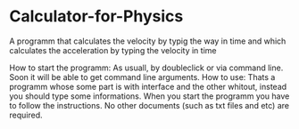 # Calculator-for-Physics
A programm that calculates the velocity by typig the way in time and which calculates the acceleration by typing the velocity in time

How to start the programm:
As usuall, by doubleclick or via command line.
Soon it will be able to get command line arguments.
How to use:
Thats a programm whose some part is with interface and the other whitout, instead you should type some informations.
When you start the programm you have to follow the instructions.
No other documents (such as txt files and etc) are required.
